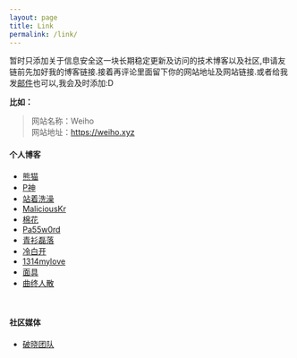 ```yaml
---
layout: page
title: Link
permalink: /link/
---
```


暂时只添加关于信息安全这一块长期稳定更新及访问的技术博客以及社区,申请友链前先加好我的博客链接.接着再评论里面留下你的网站地址及网站链接.或者给我发<a href="mailto:h4x0er@126.com">邮件</a>也可以,我会及时添加:D
<p><strong>比如：</strong></p><blockquote><p>网站名称：Weiho<br>网站地址：<a href="https://www.weiho.xyz">https://weiho.xyz</a></p></blockquote>

#### **个人博客**
 - [熊猫](https://my.oschina.net/9199771)
 - [P神](https://pirogue.org/)
 - [站着洗澡](http://ksowo.com/)
 - [MaliciousKr](https://www.maliciouskr.cc/)
 - [棉花](http://www.mianhuage.com/)
 - [Pa55w0rd](https://www.pa55w0rd.online/)
 - [青衫磊落](https://firexun.github.io/)
 - [冷白开](http://www.lengbaikai.net/)
 - [1314mylove](https://blog.1314mylove.com/)
 - [面具](https://www.lovesec.com)
 - [曲终人散](http://www.80hack.com)
<br>

#### **社区媒体**
 - [破晓团队](http://www.secbug.org/)
 
